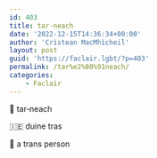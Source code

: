 ```yaml
---
id: 403
title: tar‑neach
date: '2022-12-15T14:36:34+00:00'
author: 'Crìstean MacMhìcheil'
layout: post
guid: 'https://faclair.lgbt/?p=403'
permalink: /tar%e2%80%91neach/
categories:
    - Faclair
---
```


&#x1f3f4;&#xe0067;&#xe0062;&#xe0073;&#xe0063;&#xe0074;&#xe007f; tar‑neach

&#x1f1ee;&#x1f1ea; duine tras

&#x1f3f4;&#xe0067;&#xe0062;&#xe0065;&#xe006e;&#xe0067;&#xe007f; a trans person